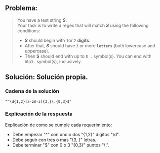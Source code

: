 ## Problema:

> You have a test string ***S***.  
> Your task is to write a regex that will match ***S*** using the following conditions:
> - ***S*** should begin with `1`or `2` **digits**.
> - After that, ***S*** should have `3` or more **`letters`** (both lowercase and uppercase).
> - Then **S** should end with up to **`3 .`** symbol(s). You can end with `0`to`3.` symbol(s), inclusively.
## Solución: Solución propia.
### Cadena de la solución
```
"^\d{1,2}[a-zA-z]{3,}\.{0,3}$"
``` 
### Explicación de la respuesta
Explicación de como se cumple cada requerimiento:
-  Debe empezar "^" con uno o dos "{1,2}" dígitos "\d".
- Debe seguir con tres o mas "{3, }" letras.
- Debe terminar "$" con 0 o 3 "{0,3}" puntos "\\.". 
